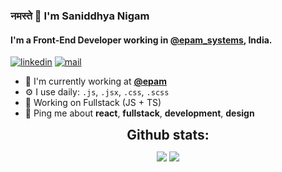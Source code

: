 ### नमस्ते 🙏 I'm Saniddhya Nigam

#### I'm a Front-End Developer working in **[@epam_systems](https://www.epam.com)**, India.

[![linkedin](https://img.shields.io/badge/linkedin-%230077B5.svg)]([https://linkedin.com/in/sambhav2612](https://www.linkedin.com/in/sanidhya-nigam-99a44a199/))
[![mail](https://img.shields.io/badge/gmail-D14836)](mailto:sanidhyanigam99@gmail.com)

- 🏢 I'm currently working at **[@epam](https://www.epam.com)**
- ⚙️ I use daily: `.js`, `.jsx`, `.css`, `.scss`
- 🌱 Working on Fullstack (JS + TS)
- 💬 Ping me about **react**, **fullstack**, **development**, **design**

<div align="center">
<h2 align="center" style="margin: 5px 10px;">Github stats:</h2> 

[![](https://github-readme-stats.vercel.app/api?username=Sanidhya22&show_icons=true&theme=tokyonight&hide_border=true&locale=en)](https://github.com/Sanidhya22)
[![](https://github-readme-streak-stats.herokuapp.com/?user=Sanidhya22&theme=material-palenight)](https://github.com/Sanidhya22)
</div>

